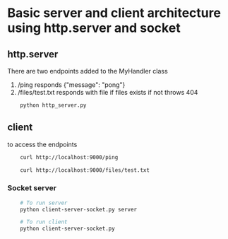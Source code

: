 # Basic server and client architecture using http.server and socket

## http.server
There are two endpoints added to the MyHandler class
1. /ping responds {"message": "pong"}
2. /files/test.txt responds with file if files exists if not throws 404
```bash
    python http_server.py 
```

## client
to access the endpoints
```bash
    curl http://localhost:9000/ping

    curl http://localhost:9000/files/test.txt
```

### Socket server
```bash
    # To run server
    python client-server-socket.py server

    # To run client
    python client-server-socket.py
```
